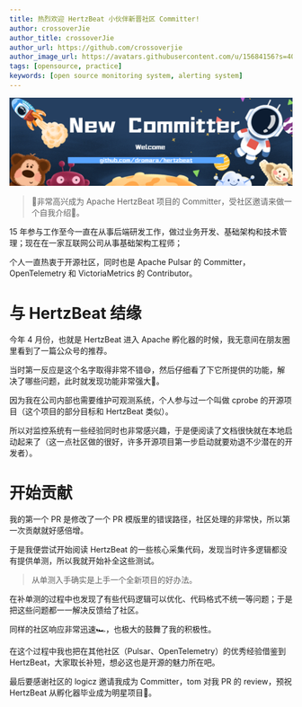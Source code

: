 ```yaml
---
title: 热烈欢迎 HertzBeat 小伙伴新晋社区 Committer!
author: crossoverJie
author_title: crossoverJie
author_url: https://github.com/crossoverjie
author_image_url: https://avatars.githubusercontent.com/u/15684156?s=400&v=4
tags: [opensource, practice]
keywords: [open source monitoring system, alerting system]
---
```



![hertzBeat](/img/blog/new-committer.png)

> 🎉非常高兴成为 Apache HertzBeat 项目的 Committer，受社区邀请来做一个自我介绍🥰。

15 年参与工作至今一直在从事后端研发工作，做过业务开发、基础架构和技术管理；现在在一家互联网公司从事基础架构工程师；

个人一直热衷于开源社区，同时也是 Apache Pulsar 的 Committer，OpenTelemetry 和 VictoriaMetrics 的 Contributor。

# 与 HertzBeat 结缘

今年 4 月份，也就是 HertzBeat 进入 Apache 孵化器的时候，我无意间在朋友圈里看到了一篇公众号的推荐。

当时第一反应是这个名字取得非常不错😄，然后仔细看了下它所提供的功能，解决了哪些问题，此时就发现功能非常强大💪。

因为我在公司内部也需要维护可观测系统，个人参与过一个叫做 cprobe 的开源项目（这个项目的部分目标和 HertzBeat 类似）。

所以对监控系统有一些经验同时也非常感兴趣，于是便阅读了文档很快就在本地启动起来了（这一点社区做的很好，许多开源项目第一步启动就要劝退不少潜在的开发者）。

# 开始贡献

我的第一个 PR 是修改了一个 PR 模版里的错误路径，社区处理的非常快，所以第一次贡献就好感倍增。

于是我便尝试开始阅读 HertzBeat 的一些核心采集代码，发现当时许多逻辑都没有提供单测，所以我就开始补全这些测试。

> 从单测入手确实是上手一个全新项目的好办法。

在补单测的过程中也发现了有些代码逻辑可以优化、代码格式不统一等问题；于是把这些问题都一一解决反馈给了社区。

同样的社区响应非常迅速🏎，也极大的鼓舞了我的积极性。

在这个过程中我也把在其他社区（Pulsar、OpenTelemetry）的优秀经验借鉴到 HertzBeat，大家取长补短，想必这也是开源的魅力所在吧。

最后要感谢社区的 logicz 邀请我成为 Committer，tom 对我 PR 的 review，预祝 HertzBeat 从孵化器毕业成为明星项目🎊。




